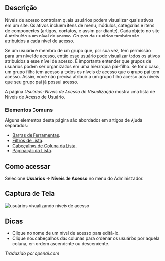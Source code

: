 <!-- Filename: Help4.x:Users:_Viewing_Access_Levels  / Display title: Usuários: Visualizando Níveis de Acesso -->

## Descrição

Níveis de acesso controlam quais usuários podem visualizar quais ativos em um site. Os ativos incluem itens de menu, módulos, categorias e itens de componentes (artigos, contatos, e assim por diante). Cada objeto no site é atribuído a um nível de acesso. Grupos de usuários também são atribuídos a cada nível de acesso.

Se um usuário é membro de um grupo que, por sua vez, tem permissão para um nível de acesso, então esse usuário pode visualizar todos os ativos atribuídos a esse nível de acesso. É importante entender que grupos de usuários podem ser organizados em uma hierarquia pai-filho. Se for o caso, um grupo filho tem acesso a todos os níveis de acesso que o grupo pai tem acesso. Assim, você não precisa atribuir a um grupo filho acesso aos níveis que seu grupo pai já possui acesso.

A página *Usuários: Níveis de Acesso de Visualização* mostra uma lista de Níveis de Acesso de Usuário.

### Elementos Comuns

Alguns elementos desta página são abordados em artigos de Ajuda separados:

* [Barras de Ferramentas](jdocmanual?article=help/common-elements/toolbars).
* [Filtros de Lista](jdocmanual?article=help/common-elements/list-filters).
* [Cabeçalhos de Coluna da Lista](jdocmanual?article=help/common-elements/list-column-headers).
* [Paginação da Lista](jdocmanual?article=help/common-elements/list-pagination).

## Como acessar

Selecione **Usuários → Níveis de Acesso** no menu do Administrador.


## Captura de Tela

![usuários visualizando níveis de acesso](../../../ptbr/images/users/users-viewing-access-levels.png)

## Dicas

- Clique no nome de um nível de acesso para editá-lo.
- Clique nos cabeçalhos das colunas para ordenar os usuários por aquela coluna,
  em ordem ascendente ou descendente.

*Traduzido por openai.com*

